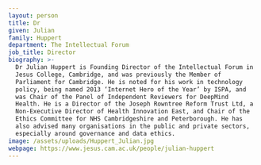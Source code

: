 ```yaml
---
layout: person
title: Dr
given: Julian
family: Huppert
department: The Intellectual Forum
job_title: Director
biography: >-
  Dr Julian Huppert is Founding Director of the Intellectual Forum in
  Jesus College, Cambridge, and was previously the Member of
  Parliament for Cambridge. He is noted for his work in technology
  policy, being named 2013 ‘Internet Hero of the Year’ by ISPA, and
  was Chair of the Panel of Independent Reviewers for DeepMind
  Health. He is a Director of the Joseph Rowntree Reform Trust Ltd, a
  Non-Executive Director of Health Innovation East, and Chair of the
  Ethics Committee for NHS Cambridgeshire and Peterborough. He has
  also advised many organisations in the public and private sectors,
  especially around governance and data ethics.
image: /assets/uploads/Huppert_Julian.jpg
webpage: https://www.jesus.cam.ac.uk/people/julian-huppert
---
```

